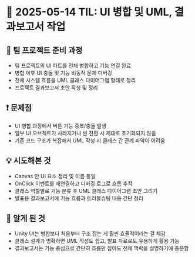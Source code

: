 # 📆 2025-05-14 TIL: UI 병합 및 UML, 결과보고서 작업

## 📝 팀 프로젝트 준비 과정
- 팀 프로젝트의 UI 파트를 전체 병합하고 기능 연결 완료
- 병합 이후 UI 충돌 및 기능 비동작 문제 디버깅
- 전체 시스템 흐름을 UML 클래스 다이어그램 형태로 정리
- 프로젝트 결과보고서 초안 작성 및 정리

## ❗ 문제점
- UI 병합 과정에서 버튼 기능 중복/충돌 발생
- 일부 UI 오브젝트가 사라지거나 씬 전환 시 제대로 초기화되지 않음
- 기존 코드 구조가 복잡해서 UML 작성 시 클래스 간 관계 파악이 어려움

## 💡 시도해본 것
- Canvas 안 UI 요소 정리 및 이름 통일
- OnClick 이벤트를 재연결하고 디버깅 로그로 흐름 추적
- 클래스 역할별로 기능 분류 후 UML 클래스 다이어그램 초안 그리기
- 발표용 결과보고서에 기능 흐름과 트러블슈팅 내용 간단 정리

## 🧠 알게 된 것
- Unity UI는 병합보다 처음부터 구조 잡는 게 훨씬 효율적이라는 걸 체감
- 클래스 설계가 명확하면 UML 작성도 쉽고, 발표 자료로도 유용하게 활용 가능
- 결과보고서는 기능 중심으로 간단히 흐름만 잡아도 전체 맥락을 설명하기에 충분함
